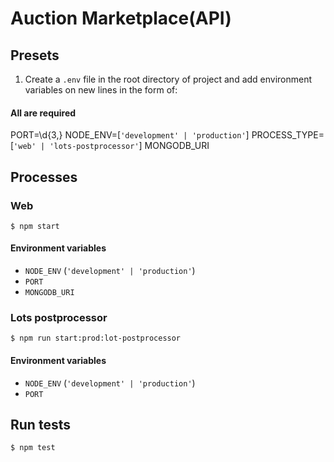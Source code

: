 # Auction Marketplace(API)

## Presets
1. Create a `.env` file in the root directory of project and add environment variables on new lines in the form of:
#### All are required
PORT=\d{3,}
NODE_ENV=[`'development' | 'production'`]
PROCESS_TYPE=[`'web' | 'lots-postprocessor'`]
MONGODB_URI

## Processes
### Web
```shell
$ npm start
```
#### Environment variables
  - `NODE_ENV` (`'development' | 'production'`)
  - `PORT`
  - `MONGODB_URI`

### Lots postprocessor
```shell
$ npm run start:prod:lot-postprocessor
```
#### Environment variables
  - `NODE_ENV` (`'development' | 'production'`)
  - `PORT`

## Run tests
```shell
$ npm test
```